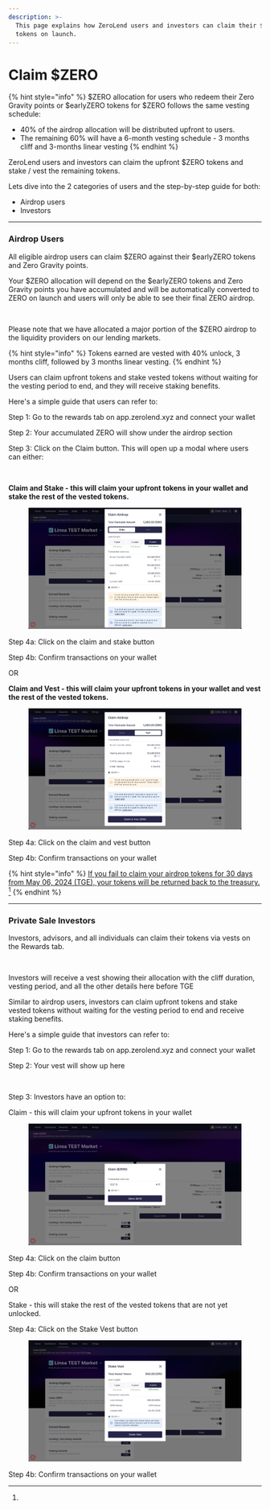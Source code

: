 ```yaml
---
description: >-
  This page explains how ZeroLend users and investors can claim their $ZERO
  tokens on launch.
---
```


# Claim $ZERO

{% hint style="info" %}
$ZERO allocation for users who redeem their Zero Gravity points or $earlyZERO tokens for $ZERO follows the same vesting schedule:&#x20;

* 40% of the airdrop allocation will be distributed upfront to users.&#x20;
* The remaining 60% will have a 6-month vesting schedule - 3 months cliff and 3-months linear vesting
{% endhint %}

ZeroLend users and investors can claim the upfront $ZERO tokens and stake / vest the remaining tokens.&#x20;

Lets dive into the 2 categories of users and the step-by-step guide for both:&#x20;

* Airdrop users
* Investors&#x20;

***

### Airdrop Users&#x20;

All eligible airdrop users can claim $ZERO against their $earlyZERO tokens and Zero Gravity points.&#x20;

Your $ZERO allocation will depend on the $earlyZERO tokens and Zero Gravity points you have accumulated and will be automatically converted to ZERO on launch and users will only be able to see their final ZERO airdrop.&#x20;

<figure><img src="../../.gitbook/assets/Screenshot 2024-05-06 at 2.28.51 AM copy 2.png" alt=""><figcaption></figcaption></figure>

Please note that we have allocated a major portion of the $ZERO airdrop to the liquidity providers on our lending markets.&#x20;

{% hint style="info" %}
Tokens earned are vested with 40% unlock, 3 months cliff, followed by 3 months linear vesting.
{% endhint %}

Users can claim upfront tokens and stake vested tokens without waiting for the vesting period to end, and they will receive staking benefits.

Here's a simple guide that users can refer to:&#x20;

Step 1: Go to the rewards tab on app.zerolend.xyz and connect your wallet &#x20;

Step 2: Your accumulated ZERO will show under the airdrop section&#x20;



Step 3: Click on the Claim button. This will open up a modal where users can either:&#x20;

<figure><img src="../../.gitbook/assets/Screenshot 2024-05-06 at 2.28.51 AM copy 2 (2).png" alt=""><figcaption></figcaption></figure>

**Claim and Stake - this will claim your upfront tokens in your wallet and stake the rest of the vested tokens.**&#x20;

<figure><img src="../../.gitbook/assets/telegram-cloud-document-5-6179343347686051622.jpg" alt=""><figcaption></figcaption></figure>

Step 4a: Click on the claim and stake button&#x20;

Step 4b: Confirm transactions on your wallet&#x20;

OR&#x20;

**Claim and Vest - this will claim your upfront tokens in your wallet and vest the rest of the vested tokens.**&#x20;

<figure><img src="../../.gitbook/assets/telegram-cloud-document-5-6179343347686051623.jpg" alt=""><figcaption></figcaption></figure>

Step 4a: Click on the claim and vest button&#x20;

Step 4b: Confirm transactions on your wallet&#x20;

{% hint style="info" %}
[If you fail to claim your airdrop tokens for 30 days from May 06, 2024 (TGE), your tokens will be returned back to the treasury. ](#user-content-fn-1)[^1]
{% endhint %}

***

### Private Sale Investors

Investors, advisors, and all individuals can claim their tokens via vests on the Rewards tab.&#x20;



<figure><img src="../../.gitbook/assets/Screenshot 2024-05-06 at 2.28.51 AM copy 3.png" alt=""><figcaption></figcaption></figure>

Investors will receive a vest showing their allocation with the cliff duration, vesting period, and all the other details here before TGE

Similar to airdrop users, investors can claim upfront tokens and stake vested tokens without waiting for the vesting period to end and receive staking benefits.



Here's a simple guide that investors can refer to:&#x20;

Step 1: Go to the rewards tab on app.zerolend.xyz and connect your wallet &#x20;

Step 2: Your vest will show up here

<figure><img src="../../.gitbook/assets/Screenshot 2024-05-06 at 2.28.51 AM copy 3 (1).png" alt=""><figcaption></figcaption></figure>

Step 3: Investors have an option to:

Claim - this will claim your upfront tokens in your wallet

<figure><img src="../../.gitbook/assets/telegram-cloud-document-5-6179343347686051619 (5).jpg" alt=""><figcaption></figcaption></figure>

Step 4a: Click on the claim button&#x20;

&#x20;Step 4b: Confirm transactions on your wallet&#x20;

OR&#x20;

Stake - this will stake the rest of the vested tokens that are not yet unlocked.

Step 4a: Click on the Stake Vest button

<figure><img src="../../.gitbook/assets/telegram-cloud-document-5-6179343347686051620.jpg" alt=""><figcaption></figcaption></figure>

Step 4b: Confirm transactions on your wallet&#x20;











[^1]: 
